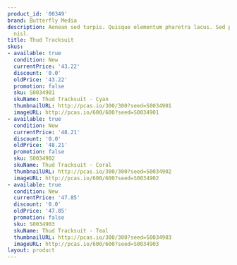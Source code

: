 ```yaml
---
product_id: '00349'
brand: Butterfly Media
description: Aenean sed turpis. Quisque elementum pharetra lacus. Sed posuere vestibulum
  nisl.
title: Thud Tracksuit
skus:
- available: true
  condition: New
  currentPrice: '43.22'
  discount: '0.0'
  oldPrice: '43.22'
  promotion: false
  sku: S0034901
  skuName: Thud Tracksuit - Cyan
  thumbnailURL: http://pcas.io/300/300?seed=S0034901
  imageURL: http://pcas.io/600/600?seed=S0034901
- available: true
  condition: New
  currentPrice: '48.21'
  discount: '0.0'
  oldPrice: '48.21'
  promotion: false
  sku: S0034902
  skuName: Thud Tracksuit - Coral
  thumbnailURL: http://pcas.io/300/300?seed=S0034902
  imageURL: http://pcas.io/600/600?seed=S0034902
- available: true
  condition: New
  currentPrice: '47.85'
  discount: '0.0'
  oldPrice: '47.85'
  promotion: false
  sku: S0034903
  skuName: Thud Tracksuit - Teal
  thumbnailURL: http://pcas.io/300/300?seed=S0034903
  imageURL: http://pcas.io/600/600?seed=S0034903
layout: product
---
```

